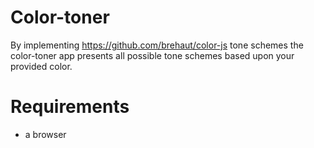 # Color-toner

By implementing https://github.com/brehaut/color-js tone schemes the color-toner app presents all possible tone schemes based upon your provided color.

# Requirements

+ a browser

